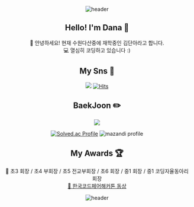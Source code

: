 <div align="center">

![header](https://capsule-render.vercel.app/api?type=waving&color=0:FAB300,100:DE5900&height=200&section=header&text=DanaKim&fontSize=90&fontAlign=70&fontAlignY=40&fontColor=FFFFFF&animation=fadeIn)

## Hello! I'm Dana 🙌
📙 안녕하세요! 현재 수원다산중에 재학중인 김단아라고 합니다.   
💻 열심히 코딩하고 있습니다 :)  

## My Sns 📸
<a href="https://adanacoding.tistory.com/" target="_blank"><img src="https://img.shields.io/badge/Blog-23F29C50?style=flat-square&logo=Blogger&logoColor=white"/></a> [![Hits](https://hits.seeyoufarm.com/api/count/incr/badge.svg?url=https%3A%2F%2Fgithub.com%2Fabcdana122%2Fhit-counter&count_bg=%23F2BF5E&title_bg=%23F29C50&icon=github.svg&icon_color=%23FFFFFF&title=hits&edge_flat=false)](https://github.com/abcdana122)
  
## BaekJoon ✏️
<img src="https://img.shields.io/badge/Python-3776AB?style=for-the-badge&logo=Python&logoColor=white">  

[![Solved.ac Profile](http://mazassumnida.wtf/api/v2/generate_badge?boj=coding_dana)](https://solved.ac/coding_dana/)   ![mazandi profile](http://mazandi.herokuapp.com/api?handle=coding_dana&theme=warm)   
    
 ## My Awards 🏆 
 🎤 초3 회장 / 초4 부회장 / 초5 전교부회장 / 초6 회장 / 중1 회장 / 중1 코딩자율동아리 회장   
 <a href="https://m.etnews.com/20221220000074?mc=mv_004_00001">🥉 한국코드페어해커톤 동상</a>
  
 ![header](https://capsule-render.vercel.app/api?type=waving&color=0:FAB300,100:DE5900&height=200&section=footer)   
</div>
